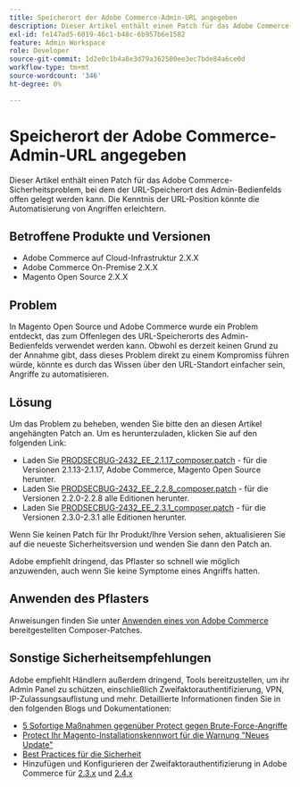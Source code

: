 ```yaml
---
title: Speicherort der Adobe Commerce-Admin-URL angegeben
description: Dieser Artikel enthält einen Patch für das Adobe Commerce-Sicherheitsproblem, bei dem der URL-Speicherort des Admin-Bedienfelds offen gelegt werden kann. Die Kenntnis der URL-Position könnte die Automatisierung von Angriffen erleichtern.
exl-id: fe147ad5-6019-46c1-b48c-6b957b6e1582
feature: Admin Workspace
role: Developer
source-git-commit: 1d2e0c1b4a8e3d79a362500ee3ec7bde84a6ce0d
workflow-type: tm+mt
source-wordcount: '346'
ht-degree: 0%

---
```


# Speicherort der Adobe Commerce-Admin-URL angegeben

Dieser Artikel enthält einen Patch für das Adobe Commerce-Sicherheitsproblem, bei dem der URL-Speicherort des Admin-Bedienfelds offen gelegt werden kann. Die Kenntnis der URL-Position könnte die Automatisierung von Angriffen erleichtern.

## Betroffene Produkte und Versionen

* Adobe Commerce auf Cloud-Infrastruktur 2.X.X
* Adobe Commerce On-Premise 2.X.X
* Magento Open Source 2.X.X

## Problem

In Magento Open Source und Adobe Commerce wurde ein Problem entdeckt, das zum Offenlegen des URL-Speicherorts des Admin-Bedienfelds verwendet werden kann. Obwohl es derzeit keinen Grund zu der Annahme gibt, dass dieses Problem direkt zu einem Kompromiss führen würde, könnte es durch das Wissen über den URL-Standort einfacher sein, Angriffe zu automatisieren.

## Lösung

Um das Problem zu beheben, wenden Sie bitte den an diesen Artikel angehängten Patch an. Um es herunterzuladen, klicken Sie auf den folgenden Link:

* Laden Sie [PRODSECBUG-2432\_EE\_2.1.17\_composer.patch](assets/PRODSECBUG-2432_EE_2.1.17_composer.patch.zip) - für die Versionen 2.1.13-2.1.17, Adobe Commerce, Magento Open Source herunter.
* Laden Sie [PRODSECBUG-2432\_EE\_2.2.8\_composer.patch](assets/PRODSECBUG-2432_EE_2.2.8_composer.patch.zip) - für die Versionen 2.2.0-2.2.8 alle Editionen herunter.
* Laden Sie [PRODSECBUG-2432\_EE\_2.3.1\_composer.patch](assets/PRODSECBUG-2432_EE_2.3.1_composer.patch.zip) - für die Versionen 2.3.0-2.3.1 alle Editionen herunter.

Wenn Sie keinen Patch für Ihr Produkt/Ihre Version sehen, aktualisieren Sie auf die neueste Sicherheitsversion und wenden Sie dann den Patch an.

Adobe empfiehlt dringend, das Pflaster so schnell wie möglich anzuwenden, auch wenn Sie keine Symptome eines Angriffs hatten.

## Anwenden des Pflasters

Anweisungen finden Sie unter [Anwenden eines von Adobe Commerce](/help/how-to/general/how-to-apply-a-composer-patch-provided-by-magento.md) bereitgestellten Composer-Patches.

## Sonstige Sicherheitsempfehlungen

Adobe empfiehlt Händlern außerdem dringend, Tools bereitzustellen, um ihr Admin Panel zu schützen, einschließlich Zweifaktorauthentifizierung, VPN, IP-Zulassungsauflistung und mehr. Detaillierte Informationen finden Sie in den folgenden Blogs und Dokumentationen:

* [5 Sofortige Maßnahmen gegenüber Protect gegen Brute-Force-Angriffe](https://magento.com/security/best-practices/5-immediate-actions-protect-against-brute-force-attacks)
* [Protect Ihr Magento-Installationskennwort für die Warnung &quot;Neues Update&quot;](https://magento.com/security/best-practices/protect-your-magento-installation-password-guessing-new-update)
* [Best Practices für die Sicherheit](https://magento.com/security/best-practices/security-best-practices)
* Hinzufügen und Konfigurieren der Zweifaktorauthentifizierung in Adobe Commerce für [2.3.x](https://docs.magento.com/user-guide/v2.3/stores/security-two-factor-authentication.html) und [2.4.x](https://docs.magento.com/user-guide/stores/security-two-factor-authentication.html)
